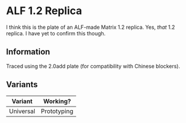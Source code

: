 # ALF 1.2 Replica
I think this is the plate of an ALF-made Matrix 1.2 replica. Yes, *that* 1.2 replica.
I have yet to confirm this though.

## Information
Traced using the 2.0add plate (for compatibility with Chinese blockers).

## Variants
| Variant      | Working? |
| ----------- | ----------- |
| Universal | Prototyping |






